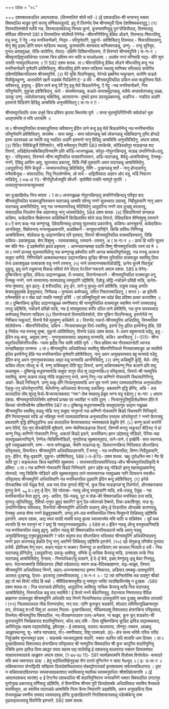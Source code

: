 +++
title = "०८"

+++
दशमशतकदल्लि 
अष्टमदशक. 
(तिरुमालिरुं शोलै मलै -) 
(ई दशकदल्लि-श्री भगवननु भक्तर विषयदल्लि माडुव पूर्णा 
कारवु वर्णिसल्पडुत्तदॆ. इदु र्तॆ तिरुप्पॆर् ऎम्ब श्रीनामपुरी दिव्य देशविषयकवादुदु.) 
(१) तिरुवालिरुंशोलै मलैयॆ नन्न, 
तिरुमाल्‌स्थॆन्नॆञ्चु नित्यय कुर्ना, कुरुमामणियुन्नु पुन'पॊन्निर्त्तॆपाल्, तिरुमाल्‌न्नु शेर्विडव र्ततिरुप्परे 
581 
प्र तिरुमालिरु शोलैमलै ऎनेनॆन्न -श्रीवनगिरियॆन्दु हेळिद ऒडने, तिरुमाल्-श्रियःपतियु, वन्नु बन्दु, ऎ नॆट्टु -नन्न मनस्सिनॊळगॆ, नितृय - परिपूर्णवागि, पुकुर्ना- प्रवेशिसिदनु तिरुमाल् - श्रियःपतियादवनु, शॆनु शेवु इडम्-होगि शयन माडिरुव स्थलवु, कुरुमामणि-शाम्यवाद माणिक्यगळन्नु, उण्णु- - तन्दु सुरियुव, पुनल्-प्रवाहवुळ्ळ, पॊन्नि-कावेरिय, र्तपाल्- 
दक्षिणि दिक्किनल्लिरुव, र्तॆ तिरुप्परे श्रीनामपुरिये 
( स-गा-र । 
श्रीमद्वनाद्रिशुभकीर्तनतः परात्मा 
चित्र प्रविश्य मन भाति च माधवो७यम् । अदमेव नगरं मणिवाहि नद्या- सीरे शुभं लसति नामपुराभिधानम् ॥ 
11 
582 
दशम शतक. 
ता॥ श्रीवनादियॆन्दु हेळिद ऒडने श्रीयःपतियु बन्दु नन्न मनस्सिनॊळगॆ पूर्णवागि प्रवेशिसिदनु. श्रीयःपतियु होगि शयन माडिरुव स्थलवु माणिक्य भरितवाद कावेरिय दक्षिणदिक्किनल्लिरुव श्रीनामपुरिये. 
(२) पेरॆ युकि पिरानिसुवन्नु, 
पेरेनन्नॆ इब्बनिय प्पकुन्हाण, कारेणि कडले मिलैयेुलकुण्णु, 
आरावयिगॆ खानै यडक्कॆ प्पिडित्तेने 
E- 
प्र सेरे - श्रीनावापुरियल्लि उकिन वास माडुत्तिरुव पिर्त-सर्वॆश्वरन्नु, इनुवन्नु - ईदिन ताने बन्दु पेर्रे ऎनु इन्नु मेलॆ बिडलारॆनॆन्दु, ऎ नॆट्टु -नन्न मनस्सिनॊळगॆ, निय परिपूर्णवागि, पुकुन्हा प्रवेशिसिदनु. कारे - सप्तमेघगळन्नू, कडलॆ-सप्तसमुद्रगळन्नू, मलैये-सप्तपर्वतगळन्नू उळ्ळ, उलकु उण्णु -सर्वलोकगळन्नू भक्षिसियू, आरावरान्य- तुम्बदॆ इरुव उदरवुळ्ळवनन्नु, अडज्जि - नन्नल्लि अडगि इरुवन्तॆ 
पिडित्तेने हिडिदु आश्रयिसि अनुभविसिदनु 
( स-गा-र !! - 

श्रीनामपुरधिपतिः परमः प्रभुर्म चित्र प्रविश्य कृपया स्थिरमेव पूर्णः । सप्ता मुदम्युधिगिरिनपि सर्वलोर्का भुक ७पतृप्तमसि तं मयि धारयामि ॥ 

ता॥ श्रीनामपुरियल्लि वासमाडुत्तिरुव सर्वॆश्वरनु ईदिन ताने बन्दु इन्नु मेलॆ बिडलारॆनॆन्दु नन्न मनस्सिनल्लि परिपूर्णवागि प्रवेशिसिदनु. सप्तमेघ - सप्त समुद्र - सप्त पर्वतगळन्नू सर्व लोकगळन्नू भक्षिसिदाग्यू तृप्ति हॊन्ददॆ इरुव उदरवळ्ळ आ स्वामि यन्नु नन्नल्लि अडगि इरुवन्तॆ नानु हिडिदु आश्रयिसि अनुभविसिदॆनु. 
अष्टम दशक, 
(३) पिडि९ पिविकॆडुर्त्ते पिणिशारॆ९, 
मर्डि मनैवायुन् निदॊरि 
583 
माय्कॆय्कॆ, 
कॊडिस्कोपुर माडङ्गळ शट तिरुर्रा, अडिद्देर्वदनक्कॆळिदायिनवाणि 
प्रति कॊडि-ध्वजगळुळ्ळ, कोपुर-गोपुरगळिन्दलू, माडळ् उप्परिगॆगळॆ०दलू, शू१ - परिवृतवाद, तिरुप्पर्र-श्रीना मपुरियल्लि वासवागिरुववन, अडि-पादगळन्नु, शेर्वदु-आश्रयिसोणवु, ऎनक्कु- ननगॆ, ऎळिदु आयिन आवु, सुलभवाद प्रकारवु, पिर्डि-निर्हे तुकवागि अवन पादगळन्नु आश्रयिसिदॆनु. (आदुदरिन्द) पिनि कॆडुत्ते - जन्मपरस्परॆयन्नु छेदिसिदॆनु, पिणि - दुःखगळन्नु शार्रे - नानु हॊन्दलारॆनु. मनैवाकैयुळ् – संसारदल्लि, निदु निल्लोणवॆम्ब, ओ‌ मायॆ - अद्वितीयवाद अज्ञान 
ओर् वन्नु, मर्डि निवारण माडिदॆनु. 
(-na-d 11)- 
श्रीगोपुरैर्ध्वजयुपि सौधर्गै- सृघोषिते वसति नामपुरे मुरारिः । तत्पादयुग्यभजनात्सुलभावां 

सर दुःखरहितो७ निज मापाव । 
1 
ता॥ ध्वजगळुळ्ळ गोपुरगळिन्दलू उप्परिगॆगळिन्दलू परिवृत वाद श्रीनावपुरियल्लि वासमाडुत्तिरुववन पादगळन्नु आश्रयि सोणवु ननगॆ सुलभवाद उपायवु. निर्हेतुकवागि नानु अवन पादगळन्नु आश्रयिसिदॆनु. मत्तु नन्न जन्मपरम्परॆयन्नू भेदिसिदॆनु आदुदरिन्द ननगॆ याव दुःखवू बरलारदु, संसारदल्लि निल्लोण ऎम्ब अज्ञानवन्नु नानु ध्वंसमाडिदॆनु, 
584 
दशम शतक. 
(४) ऎळिदायिनर्वा कण्‌कळ कळिप्प, कळॆदाकिय शिक्षॆयनाय कळिक्किर्ने 
किळिताविय शोलॆ कळ् 
तिरुर्रा, तॆळिदाकिय शेण्विशुम्मु तरुवाने 
प्र॥ ऎ कण् कळ्-नन्न कण्णुगळु, ऎळॆदायिनवन्नु-प्राप्यवु सुलभवाद प्रकारवॆन्दु, कळिप्प-आनसुवन्तॆ, कळॆदाकिय-आनन्निसुव, शिक्षॆयनाय्-मनस्सुळ्ळवनागि, कळक्किर्ने - सन्तुष्टनागिद्देनॆ. किळि ताविय-गिणिगळु आश्रयिसिरुव, शोलॆकळ शू-उद्यानगळिन्द परि वृतवाद, तिरुर्रा श्रीनामपुरियल्लि वासमाडिरुववनु, तिळि दाकिय- प्रकाशवुळ्ळ, शेण् विशुम्मु - परमाकाशवन्नु, तरुवाने- 
तरुवनु. 
अ 
( स-गा-र ॥ - 
प्राप्यं हि भाति सुलभं मम चेति नेत्र- द्वं प्रहर्षभरितं हृदयं प्रकृष्टम् । 
आनन्दवानहमहा ददाति विष्णु श्रीनामपुरधिपतिः परमं पदं मे ॥ 
ता॥ ननगॆ प्राज्यवु सुलभवायितॆन्दु नन्न कण्णुगळु हर्षभरित वागि आनन्न बाष्पपरिपूर्णवादुवु. नन्न मनसू अत्यन्त सन्नुष्ट वागिदॆ. गिणिगळिगॆ आश्रयस्थानवाद उद्यानगळिन्द कूडिद श्रीनाम पुरियल्लि वासमाडुव स्वामियु दिव्य तेजः प्रकाशवुळ्ळ परमाकाश वन्नु ननगॆ तरुवनु. 
(५) नाने तरुवाननक्कायॆन्नॊडॊट्टि, 
ऊनेय कुरमै 
यिदनुळ्' पुकुन्नु, इन्नु 
ताने तडुमान्स् विकळ् तवि‌र्ता 
तेने पॊटल् तॆ९तिरु‌'नकराने 
अष्टम दशक. 
585 
प्र तेनेय्-दुम्बिगळिन्द कूडिद, प्रॊफॆल्-उद्यानगळुळ्ळ, र्तॆ-रम्यवाद, तिरुप्पे‌नकरानॆ - श्रीनामपुरियल्लि वासमाडुव वनु, ऎनक्कु ननगॆ, नाने तरुवानाय्-परमपदवन्नु तरुवुदागि उद्देशिसि, ऎन्नोडु ऒट्टि-नन्नॊडनॆ प्रतिज्ञॆ माडि, ऊनेय- मांस पुष्पवाद, कुर इदनु- ई शरीरदल्लि, इनु-ईग, ताने पु कुल्लु-ताने प्रवेशिसि, तडुमा तन्नन्नु अगलि केशपडुवुदक्कॆ हेतुभूतवाद, निनैकळ् – पुण्यपाप कर्मगळन्नु, तविरा 
निवारणमाडिदनु, 
( सगार )- 
भ्रा वृतैरपि वनैस्सहिते च र 
मोक्ष प्रदो जयति नामपुरे हरिर्वॆ । एवं प्रतिश्रुतियुतो मम चदेहं क्षिप्र प्रविश्य हतवा करराशिम् ॥ 
ता॥ दुम्बिगळिन्द कूडिद उद्यानगळुळ्ळ रमणीयवाद श्री नानपुरियल्लि वासमाडुव स्वामिय ननगॆ परमपदवन्नु तरलु उद्देशिसि, नन्नॊडनॆ प्रतिज्ञॆ माडि, नन्न ई मांसपुष्टवाद शरीर दल्लि ताने प्रवेशिसि, नन्न पुण्य पापरूपवाद कर्मगळन्नु निवारण माडिदन 
(६) तिरुप्पे‌नकर्रा तिरुमालिरुंशोलॆ, पॊरु युकिन पिरानिनवन्नु, इरुप्पेनॆन्नॆ ण्णु निष्क्रिय प्पकुर्स्टा, विरुप्पॆ पैसॆ मुदमुण्णु कळितेने. 
प्र। तिरुप्पॆर् नकर्रा-श्रीनामपुरिय अधिपतियु, तिरुमालिरु शोलॆपॊरुप्प - श्रीवनगिरियल्लि, उकिन - नित्यवासमाडुव पिर्रा-स्वामियु, इरुप्पे ऎनु-इल्लि इरुवॆनॆन्दु हेळि, ऎन्नॆ इ निष्ठॆय-नन्न मनस्सु तुम्बा, पुकुर्ना-प्रवेशिसिदनु. विरुप्पे 
586 
दशम शतक. 
पॆ-अवन बहुमानवन्ने पडॆदु, इन्नु - ईदिन वन्नु-बन्दु, अमुदम् उण्णु - गुणानुभवरूपवाद अमृतवन्नु पानमाडि, कळि९ आनसिदनु. 
(--511)- 
श्रीना मपुरधिपतिर्वनगिरधीश- 
ग्यामा हृदीह निव सामि तवेति पूर्णः । 
चित्र प्रविश्य मम गौरवमातनोती त्यानन्न वानहमिहामृत पानमत्तः ॥ 
ता॥ श्रीनामपुरिय अधिपतियाद स्वामियु श्रीवनगिरियल्ले नित्यवासमाडुव आ स्वामिये इल्लि इरुवॆनॆन्दु हेळि नन्न मनस्सिनल्लि पूर्णवागि प्रवेशिसिदनु. नानु अवन अनुग्रहरूपवाद बहु मानवन्ने पडॆदु ईदिन बन्दु अवन गुणानुभवरूपवाद अमृत वन्नु पानमाडि आननिसिदॆनु. 
(२) उण्णु कळिमूर्ति कुट्टि, मेलॆ- 
तॊणु कळित तोटम् जॊल्लु क र्चॆ, वण्णु कळिक्कुम् पॊति'शूट् तिरुर्रा, कण्णु कळिप्पक्कण्णु निन्न कलाने 
प्रति वष्टु कळक्कुम् – दुम्बिगळु मधुपानवमाडि सन्नुष्ट वागुव पॊल् शू उद्यानगळि०द परिवृतवाद, तिरुर्रा-श्री नामपुरिय स्वामियु, कण्णु कळप्प तन्नन्नु नोडि सन्नुष्टनागु वन्तॆ, कण्णु निनु-नन्न कण्णिगॆ गोचरवागि स्थिरवागिनिन्तु, अर्का- बिडदॆ निन्तिद्दानॆ. उण्णु कळु-हीगॆ नित्यानुभवमाडि अन सुव ननगॆ उम्मर् परमपदवासिगळ अनुभवदल्लि ऎङ्कु-एनु कॊरतॆयुण्टागिदॆ. मेलॆत्तॊण्णु-अधिकवाद कैररसवु उकळित्तु- प्रबलवागि वृद्धि हॊन्दि, अन्नि - अन्न कालदल्लि तॊम् शूल्लु फॆर्स्-कैज्वरवाचकवाद “नमः”-ऎम्ब शब्दवन्नु हेळुव भाग्य वन्नु पडॆदनु 
( स-गार ॥ 
अष्टम दशक. 
श्रीनामपुण्यधिपतिर्मम दर्शनार्थं प्रत्यक्ष एव भवतीह! न याति दूरम् । नित्यानुभूतिमुदितो७स्मिन हीते मे किच्च! भोगविभवैर्नम उक्तिगोस्वि 
587 
ता॥ दुम्बिगळु मधुपानवम्माडि सस्तुष्टवागुव उद्यान गळुळ्ळ श्रीनामपुरिय स्वामियु तन्नन्नु नोडि नानु सन्नुष्ट नागुवन्तॆ नन्न कण्णिगॆ गोचरवागि बिडदॆ स्थिरवागि निन्तिद्दानॆ. हीगॆ नित्यानुभववं माडि आ नन्निसुव ननगॆ परमपदवासिगळ अनुभवदल्लि एनादरू कॊरतॆयुण्टो ? ननगॆ कैररसवु प्रबलवागि वृद्धि हॊन्दिदुदरिन्द अन्न कालदल्लि कैरवाचकवाद नमश्यब्दवन्ने 
हेळुत्ति द्देनॆ. 
(८) कण्णु 
कर्ला करुर्त्ति कण् पॆरिर्य, ऎल् नुण् पॊरुळेटिर्यि शुवैताने, वण्ण र्नमणिमाडङ्गळ तिरुर्रा, तिण्णर्मॆ मनत्तु प्पकुर्स्टा शॆटिस्ट् ने 
प्र! कण्णु निन्नु-कण्णिगॆ गोचरवागि निन्तु, अकर्ला बिडदॆ इदानॆ, करुर्तिकण्-इवन उद्देशवन्नु नोडिदरॆ, पॆरिया-महा सल्पवुळ्ळवनागिद्दानॆ, ऎण्णॆल्-चिन्निसिनोडिदरॆ, नुण्‌पॊरुळ् सूक्ष्मवस्तुवाद, ताने-ताने, ए इच्छॆर्यि- सप्त स्वरगळ, कुवै रसवुळ्ळवनागि, वण्ण - नाना वर्णगळुळ्ळ, र्नमणि माडल्गळ् शू- दिव्यरत्नगळिन्द निरितवाद सौधगळिन्द परिवृतवाद, तिरुप्पॆरा९ श्रीनामपुरिगॆ अधिपतियादवनागि, र्ऎ मनत्तु - नन्न मनस्सिनल्लि, तिण्ण-निर्देतुकवागि, इनु- ईदिन, शॆन्नु-दृढवागि, पुकुना- प्रवेशिसिदनु, 
588 
(-ñ-811)- 
दशम शतक. 
चक्षुः पुरो७स्ति मम ! नैव हि याति दूरं ! सङ्कल्पतः किल महानिति सूक्ष्मरूपः । सप्तस्वरादिरसवारिधिराढ-सौध श्रीनामपुरधिपतिकृदि मे प्रविष्टः ॥ 
ता॥ नन्न कण्णिगॆ गोचरवागि बिडदॆ निन्तिदानॆ. इवन उद्देश वन्नु नोडिदरॆ इवनु महासवुळ्ळवनॆन्दु तोरुत्तदॆ. नावु चिन्निसि नोडिदरॆ अति सूक्ष्मवस्तुवाद ताने सप्तस्वरगळ रसवुळ्ळव नागि दिव्यरत्न मयसौध परिवृतवाद श्रीनामपुरिगॆ अधिपतियागि नन्न मनस्सिनल्लि दृढवागि ईदिन बन्दु प्रवेशिसिदनु. 
(९) इनॆन्नॆ पॊरुळाक्कि तन्नॆ यॆन्नुळ् वैर्ता, 
अन्न प्पम् पोक पुणरर्द शॆट्टि'र्ना, कुन्न तिक माडङ्गळ'शू तिरुप्पॆर्रा, ऒनक्करुळय्य वुण‌लु कॆने. 
وه 
प्र॥ इनु-ई दिन, ऎन्नॆ प्पोरुळा- नन्नन्नु ऒन्दु वस्तुवन्नागि माडि, तन्नै-तन्नन्नु, ऎन्नुळ् - नन्न मनस्सिनल्लि वैत्ता इट्टनु. अनु- आदिन, ऎन्नॆ-नन्नन्नु, पुट म पोक-बेरॆ विषयगळल्लि मनस्सित दन्त माडि, पुणरदु-सुल्पिसिदुदु, ऎशिर्या-एनुवा डुवुद क्कागि? कुनु ऎन्न-पर्वतगळो ऎम्बन्तॆ, तिक-प्रकाशिसुव, माड‌ शू-उप्परिगॆगळिन्द भरितवाद, तिरुप्पॆर्रा-श्रीनामपुरिगॆ अधिपति यादवनु ऒनु-ई ऎरडरल्लि ऒन्दक्कॆ कारणवन्नु, ऎनक्कु अरुळ शॆय्य ननगॆ हेळुवुदक्कागि, उण‌लु हने-तन्न मनस्सिनल्लि निश्च यिसुवन्तॆ तिळिसलु उद्देशिसि इरुत्तेनॆ. 
अष्टम दशक, 
अद्य स्वयं सपदि मामपि वस्तु कृत्वा स्वात्मानमेव मयि भाति च सन्निवेश्य । पूर्वं कथं त्यजति हि स्म परानुगं मां ? प्रष्टुं हि नावपुरनायकमुद्रतो७ ॥ 
589 
ता॥ ईदिन नन्नन्नु ऒन्दु वस्तुवन्नागिमाडि नन्न मनस्सिनल्लि तन्नन्नु इट्टनु. आदिन नन्नन्नु बेरॆ विषयगळल्लि मनस्सिडदन्तॆ माडि अवनु नन्नन्नु अनुग्रहिसिरुवुदु एनुमाडुवुदक्कागि ? पर्वत सदृश्य वाद सौधगळिन्द भरितवाद श्रीनामपुरिगॆ अधिपतियादवनु ननगॆ इदर कारणवन्नु हेळलि ऎन्दु नानु अवनिगॆ तिळिसलु उद्देशिसि इरुत्तेनॆ. (१०) उहॆ सॆनुकन्नु पणिशॆय दुनपाद 
प्रजॆर्चॆ. ईदेयिन्नम् वेणु वदन, कहार्‌ मद्यव ण‌ कळव९ तिरुप्पट्टु 
अ हारडियाग् तव कल्लल् निल्दावे 
प्र उर्चॆ - निन्न पादगळन्नु हॊन्दिदॆनु. (आदुदरिन्द) उकन्नु-आशॆपट्टु, पणिकॆ दु-वाचिक कैरवन्नु माडि, उनवादम् परकॆ निन्न पादगळन्नु आश्रयिसिदॆनु. ऎन्साय् - निरुपाधिकटन्नु वादवने, ई दे-ई कैवे, इन्नम् वेण्णुवदु-इन्नू बेका गिरुवुदु, कार्- वेदाभ्यासमाडि तिळिदवराद (शिक्षॆ पडॆदवराद) मवाण‌ कळ्-वैदिकब्राह्मणरु, वाp-बाळुव, तिप्परा श्रीनामपुरिगॆ अधिपतियाद निनगॆ, अंहार्-अनन्याश्रयनाद कृष्णर निष्कराद, अडियार् तमक्कु-दासभूतरिगॆ, अल्लल्-दुःखगळु, ऎल्ला- इरलारवु (सम्भविसलारवु. 
( स-ग-र ॥ - 
12 
त्वां सन्त्रितोस्मि तन्न पादमुगं श्रीको इद्दा तो मम विभो! तदिदं हि कक्षे । श्रीवैदिकश्रयभुवीह तु नामपुरा 
भासि! त्वदम्फ्रिविनतेषु न दुःखसः ।590 
दशम शतळ 
ता। निन्न पादगळन्ने हॊन्दिदॆनु. आदुदरिन्द आशिपट्टु नाचिक कैरवन्नु माडि निन्न पादगळन्नु आश्रयिसिदॆनु. निरुपाधिक बन्नु वाद स्वामिये ! ई कैरवे ननगॆ बेकागिरुवुदु. वेदाभ्यास निष्णातराद वैदिक ब्राह्मणरु वासमाडुव श्रीनामपुरिगॆ अधिपति याद निनगॆ नित्यनिष्ठराद दासभूतरिगॆ याव दुःखवू सम्भविस लारदष्टॆ ! 
(११) निल्लावल्लल्ल नीळ 
तिरुप्पर्‌मेल्, 
नार् पलर्‌ाणि कुरुकूर् चडकोर्प, शोल्दार् तमियिरत्तुळ्ळिनपत्तुम वार्, तॊराळदु श९र्पॊ विशु 
प्र! अल्लल् निल्ला- दुःखगळिल्लद, नीळ्तियल्‌शू विशालवाद क्षेत्रगळिन्द परिवृतवाद, तिरु‌मेल्-श्रीनामपुरिय विषयदल्लि, नर्-विलक्षणरादवरु पलर्-अनेकरु, ना बाळुव, कुरु कूर् शडकोप-श्री कुरुकापुरिगॆ निर्वाहकराद शठारिमुनिवरर, कॊल् आर् तमि - दिव्य सूक्तिगळिन्द कूडिद द्राविड पद्यात्मकवाद, आयिरॆत्तुळ्-सहस्र पद्यमालॆयॊळु, इवैपत्तुम् – ई दशकवन्नु, वल्लार्-बल्लवराद, तॊण्णूर्-भक्तरु, आळ्वदु आळुवस्थानवु, शू- सर्वत्र व्याप्तवाद, पॊ९-रमणीयवाद, विशु परमपडवे. 
(II)- 
क्षेत्र सस्य भरितैः परितः परीतं 
निर्दुःखमेव शुभनामपुरं प्रदम् । 
साहस्रके व्यरचयद्धशकं शठारि, 
भक्ताः पठस्ति यदि शासति धाम दिव्यम् । 
ता॥ दुःखरहितवाद विशालवाद क्षेत्रगळिन्द परिवृतवाद श्री नामपुरिय विषयदल्लि श्री कुरु कापुरिय शठारिमुनियु रचिसि इरुव द्राविड दिव्य प्रबद्धर पवाद सहस्र पद्य मालॆयॊळु ई दशकवन्नु बल्लवराद भक्तरु दिव्यतमवाद साक्षात्परमपदवन्ने आळुवरु 
अष्टम दशक, 
(1-ev-to 11)- 
591 
व्यामोहमात्मनि विलोक्य विभोरवेल- मत्यादरे मयि कथं त्वमनादरः प्राक् । हेतुं वदोचितमिहेनुपृच्छ चैनं दत्तरो मुनिरनेन न चाष्ट मे७भूत् ॥ 
( द्र- उ-ता-र ॥ 
लक्ष्मिकानत्व योगाद्विपदि सखितय दिव्यदेशस्थितत्वात् मोक्षद्योगात्तदर्थं कृतशपथमा सर्वतस्सन्निधानात् । दृष्ट न सन्निवासादवितरणतः स्वस्वभावप्रकाशात् स्वामित्वात्तु 
ष्यतीत्थं स्वयमनुपधितः श्रीशतिक्षेत्यगायि ॥ 
(ई आष्टमदशकद सारांश) 
e 
ई ऎण्टनॆय दशकदल्लि श्री शठारिमुनिवररु भगवन्ननिगॆ भक्तर विषयदल्लि उण्टागुव पूर्णानुग्रह प्रकारवन्नु वर्णिसलु उद्देशिसि, र्त तिरुप्पॆरॆम्ब श्रीनाम पुरि दिव्यदेशक्कॆ अधिपतियाद स्वामिय वैभववन्ने श्लाघिसुत्त, आ स्वामिय पादगळन्ने आश्रयिसि नित्य कैय्य निष्ठरागि उद्बविसि, अवन अनुग्रहदिन्द दिव्य तेजस्सुळ्ळ रमणीय तमवाद परमपदवन्नु हॊन्दि दुःखरहितरागि निरतिशयानन्नवन्नु पडॆयबेकॆन्दु तम्म दृढसङ्कल्पवन्नु विवरिसि इरुत्तारॆ. 
592 
दशम शतक. 
